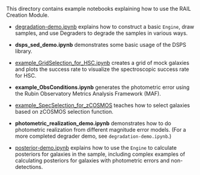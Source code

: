 This directory contains example notebooks explaining how to use the RAIL Creation Module.

- [degradation-demo.ipynb](https://htmlpreview.github.io/?https://github.com/LSSTDESC/RAIL/blob/master/examples/creation/degradation-demo.html) explains how to construct a basic `Engine`, draw samples, and use Degraders to degrade the samples in various ways.

- **dsps_sed_demo.ipynb** demonstrates some basic usage of the DSPS library.

- [example_GridSelection_for_HSC.ipynb](https://lsstdescrail.readthedocs.io/en/latest/source/creation-notebooks.html#grid-selection-degrader-to-emulate-hsc-training-samples) creates a grid of mock galaxies and plots the success rate to visualize the spectroscopic success rate for HSC.

- **example_ObsConditions.ipynb** generates the photometric error using the Rubin Observatory Metrics Analysis Framework (MAF).

- [example_SpecSelection_for_zCOSMOS](https://lsstdescrail.readthedocs.io/en/latest/source/creation-notebooks.html#spectroscopic-selection-degrader-to-emulate-zcosmos-training-samples) teaches how to select galaxies based on zCOSMOS selection function.

- **photometric_realization_demo.ipynb** demonstrates how to do photometric realization from different magnitude error models. (For a more completed degrader demo, see `degradation-demo.ipynb`.)

- [posterior-demo.ipynb](https://htmlpreview.github.io/?https://github.com/LSSTDESC/RAIL/blob/master/examples/creation/posterior-demo.html) explains how to use the `Engine` to calculate posteriors for galaxies in the sample, including complex examples of calculating posteriors for galaxies with photometric errors and non-detections.
